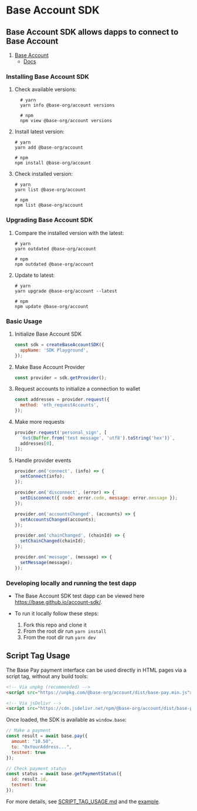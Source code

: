# Base Account SDK

## Base Account SDK allows dapps to connect to Base Account

1. [Base Account](https://account.base.org/)
   - [Docs](https://www.base.org/builders/smart-wallet)

### Installing Base Account SDK

1. Check available versions:

   ```shell
     # yarn
     yarn info @base-org/account versions

     # npm
     npm view @base-org/account versions
   ```

2. Install latest version:

   ```shell
   # yarn
   yarn add @base-org/account

   # npm
   npm install @base-org/account
   ```

3. Check installed version:

   ```shell
   # yarn
   yarn list @base-org/account

   # npm
   npm list @base-org/account
   ```

### Upgrading Base Account SDK

1. Compare the installed version with the latest:

   ```shell
   # yarn
   yarn outdated @base-org/account

   # npm
   npm outdated @base-org/account
   ```

2. Update to latest:

   ```shell
   # yarn
   yarn upgrade @base-org/account --latest

   # npm
   npm update @base-org/account
   ```

### Basic Usage

1. Initialize Base Account SDK

   ```js
   const sdk = createBaseAccountSDK({
     appName: 'SDK Playground',
   });
   ```

2. Make Base Account Provider

   ```js
   const provider = sdk.getProvider();
   ```

3. Request accounts to initialize a connection to wallet

   ```js
   const addresses = provider.request({
     method: 'eth_requestAccounts',
   });
   ```

4. Make more requests

   ```js
   provider.request('personal_sign', [
     `0x${Buffer.from('test message', 'utf8').toString('hex')}`,
     addresses[0],
   ]);
   ```

5. Handle provider events

   ```js
   provider.on('connect', (info) => {
     setConnect(info);
   });

   provider.on('disconnect', (error) => {
     setDisconnect({ code: error.code, message: error.message });
   });

   provider.on('accountsChanged', (accounts) => {
     setAccountsChanged(accounts);
   });

   provider.on('chainChanged', (chainId) => {
     setChainChanged(chainId);
   });

   provider.on('message', (message) => {
     setMessage(message);
   });
   ```

### Developing locally and running the test dapp

- The Base Account SDK test dapp can be viewed here https://base.github.io/account-sdk/.
- To run it locally follow these steps:

  1. Fork this repo and clone it
  1. From the root dir run `yarn install`
  1. From the root dir run `yarn dev`

## Script Tag Usage

The Base Pay payment interface can be used directly in HTML pages via a script tag, without any build tools:

```html
<!-- Via unpkg (recommended) -->
<script src="https://unpkg.com/@base-org/account/dist/base-pay.min.js"></script>

<!-- Via jsDelivr -->
<script src="https://cdn.jsdelivr.net/npm/@base-org/account/dist/base-pay.min.js"></script>
```

Once loaded, the SDK is available as `window.base`:

```javascript
// Make a payment
const result = await base.pay({
  amount: "10.50",
  to: "0xYourAddress...",
  testnet: true
});

// Check payment status
const status = await base.getPaymentStatus({
  id: result.id,
  testnet: true
});
```

For more details, see [SCRIPT_TAG_USAGE.md](./SCRIPT_TAG_USAGE.md) and the [example](./examples/payment-script-tag.html).
